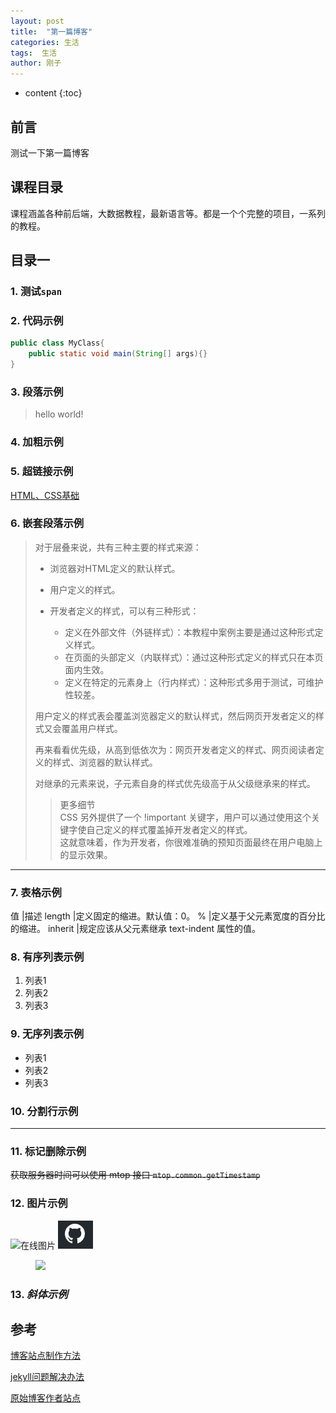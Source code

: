 ```yaml
---
layout: post
title:  "第一篇博客"
categories: 生活
tags:  生活
author: 刚子
---
```


* content
{:toc}


## 前言


测试一下第一篇博客

##  课程目录

课程涵盖各种前后端，大数据教程，最新语言等。都是一个个完整的项目，一系列的教程。









## 目录一

### 1. 测试`span`

### 2. 代码示例

```java
public class MyClass{
    public static void main(String[] args){}
}
```

### 3. 段落示例

> hello world!

### 4. **加粗示例**

### 5. 超链接示例

[HTML、CSS基础](https://github.com/Gaohaoyang/ife/tree/master/task/task0001)  

### 6. 嵌套段落示例

> 对于层叠来说，共有三种主要的样式来源：
>
> * 浏览器对HTML定义的默认样式。
> * 用户定义的样式。
> * 开发者定义的样式，可以有三种形式：
>     
>    * 定义在外部文件（外链样式）：本教程中案例主要是通过这种形式定义样式。
>    * 在页面的头部定义（内联样式）：通过这种形式定义的样式只在本页面内生效。
>    * 定义在特定的元素身上（行内样式）：这种形式多用于测试，可维护性较差。
>
> 用户定义的样式表会覆盖浏览器定义的默认样式，然后网页开发者定义的样式又会覆盖用户样式。
>
> 再来看看优先级，从高到低依次为：网页开发者定义的样式、网页阅读者定义的样式、浏览器的默认样式。
>
> 对继承的元素来说，子元素自身的样式优先级高于从父级继承来的样式。
>
> > 更多细节   
> > CSS 另外提供了一个 !important 关键字，用户可以通过使用这个关键字使自己定义的样式覆盖掉开发者定义的样式。   
> > 这就意味着，作为开发者，你很难准确的预知页面最终在用户电脑上的显示效果。   

-------------------------------------------

### 7. 表格示例

值    |描述
length    |定义固定的缩进。默认值：0。
%    |定义基于父元素宽度的百分比的缩进。
inherit    |规定应该从父元素继承 text-indent 属性的值。

### 8. 有序列表示例

1. 列表1
1. 列表2
1. 列表3

### 9. 无序列表示例

* 列表1
* 列表2
* 列表3

### 10. 分割行示例

---

### 11. 标记删除示例

<del>获取服务器时间可以使用 mtop 接口 `mtop.common.getTimestamp` </del>


### 12. 图片示例

![在线图片](http://online_image_url)
![本地图片.jpg](/images/test.jpg)
<figure>
<a><img src="{{site.url}}/images/test.jpg"></a>
</figure>

### 13. *斜体示例*


## 参考

[博客站点制作方法](https://blog.csdn.net/xudailong_blog/article/details/78762262)

[jekyll问题解决办法](https://blog.csdn.net/wyc12306/article/details/51504885)

[原始博客作者站点](https://gaohaoyang.github.io/)



